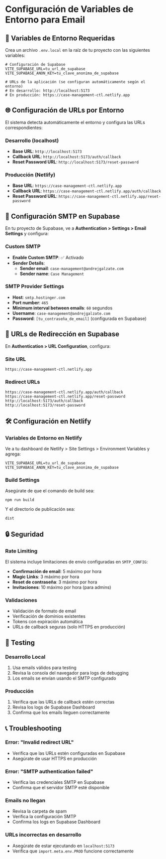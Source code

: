 # Configuración de Variables de Entorno para Email

## 🔧 Variables de Entorno Requeridas

Crea un archivo `.env.local` en la raíz de tu proyecto con las siguientes variables:

```env
# Configuración de Supabase
VITE_SUPABASE_URL=tu_url_de_supabase
VITE_SUPABASE_ANON_KEY=tu_clave_anonima_de_supabase

# URLs de la aplicación (se configuran automáticamente según el entorno)
# En desarrollo: http://localhost:5173
# En producción: https://case-management-ctl.netlify.app
```

## 🌐 Configuración de URLs por Entorno

El sistema detecta automáticamente el entorno y configura las URLs correspondientes:

### Desarrollo (localhost)
- **Base URL**: `http://localhost:5173`
- **Callback URL**: `http://localhost:5173/auth/callback`
- **Reset Password URL**: `http://localhost:5173/reset-password`

### Producción (Netlify)
- **Base URL**: `https://case-management-ctl.netlify.app`
- **Callback URL**: `https://case-management-ctl.netlify.app/auth/callback`
- **Reset Password URL**: `https://case-management-ctl.netlify.app/reset-password`

## 📧 Configuración SMTP en Supabase

En tu proyecto de Supabase, ve a **Authentication > Settings > Email Settings** y configura:

### Custom SMTP
- **Enable Custom SMTP**: ✅ Activado
- **Sender Details**:
  - **Sender email**: `case-management@andrejgalzate.com`
  - **Sender name**: `Case Management`

### SMTP Provider Settings
- **Host**: `smtp.hostinger.com`
- **Port number**: `465`
- **Minimum interval between emails**: `60` segundos
- **Username**: `case-management@andrejgalzate.com`
- **Password**: `[tu_contraseña_de_email]` (configurada en Supabase)

## 🔗 URLs de Redirección en Supabase

En **Authentication > URL Configuration**, configura:

### Site URL
```
https://case-management-ctl.netlify.app
```

### Redirect URLs
```
https://case-management-ctl.netlify.app/auth/callback
https://case-management-ctl.netlify.app/reset-password
http://localhost:5173/auth/callback
http://localhost:5173/reset-password
```

## 🛠️ Configuración en Netlify

### Variables de Entorno en Netlify

Ve a tu dashboard de Netlify > Site Settings > Environment Variables y agrega:

```
VITE_SUPABASE_URL=tu_url_de_supabase
VITE_SUPABASE_ANON_KEY=tu_clave_anonima_de_supabase
```

### Build Settings
Asegúrate de que el comando de build sea:
```
npm run build
```

Y el directorio de publicación sea:
```
dist
```

## 🔒 Seguridad

### Rate Limiting
El sistema incluye limitaciones de envío configuradas en `SMTP_CONFIG`:
- **Confirmación de email**: 5 máximo por hora
- **Magic Links**: 3 máximo por hora  
- **Reset de contraseña**: 3 máximo por hora
- **Invitaciones**: 10 máximo por hora (para admins)

### Validaciones
- Validación de formato de email
- Verificación de dominios existentes
- Tokens con expiración automática
- URLs de callback seguras (solo HTTPS en producción)

## 🧪 Testing

### Desarrollo Local
1. Usa emails válidos para testing
2. Revisa la consola del navegador para logs de debugging
3. Los emails se envían usando el SMTP configurado

### Producción
1. Verifica que las URLs de callback estén correctas
2. Revisa los logs de Supabase Dashboard
3. Confirma que los emails lleguen correctamente

## 📞 Troubleshooting

### Error: "Invalid redirect URL"
- Verifica que las URLs estén configuradas en Supabase
- Asegúrate de usar HTTPS en producción

### Error: "SMTP authentication failed"
- Verifica las credenciales SMTP en Supabase
- Confirma que el servidor SMTP esté disponible

### Emails no llegan
- Revisa la carpeta de spam
- Verifica la configuración SMTP
- Confirma los logs en Supabase Dashboard

### URLs incorrectas en desarrollo
- Asegúrate de estar ejecutando en `localhost:5173`
- Verifica que `import.meta.env.PROD` funcione correctamente
